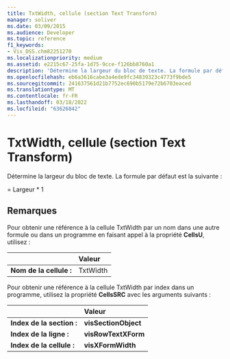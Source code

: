 ```yaml
---
title: TxtWidth, cellule (section Text Transform)
manager: soliver
ms.date: 03/09/2015
ms.audience: Developer
ms.topic: reference
f1_keywords:
- Vis_DSS.chm82251270
ms.localizationpriority: medium
ms.assetid: e2215c67-25fa-1d75-9cce-f126bb8760a1
description: 'Détermine la largeur du bloc de texte. La formule par défaut est la suivante :'
ms.openlocfilehash: eb6a3616cabe3a4ede9fc34839323c4773f9bde5
ms.sourcegitcommit: 241637561d21b7752ec690b5179e72b6703eaced
ms.translationtype: MT
ms.contentlocale: fr-FR
ms.lasthandoff: 03/18/2022
ms.locfileid: "63626842"
---
```

# <a name="txtwidth-cell-text-transform-section"></a>TxtWidth, cellule (section Text Transform)

Détermine la largeur du bloc de texte. La formule par défaut est la suivante :
  
= Largeur \* 1
  
## <a name="remarks"></a>Remarques

Pour obtenir une référence à la cellule TxtWidth par un nom dans une autre formule ou dans un programme en faisant appel à la propriété **CellsU**, utilisez : 
  
||Valeur |
|:-----|:-----|
| **Nom de la cellule :**  <br/> | TxtWidth  <br/> |
   
Pour obtenir une référence à la cellule TxtWidth par index dans un programme, utilisez la propriété **CellsSRC** avec les arguments suivants : 
  
||Valeur |
|:-----|:-----|
| **Index de la section :**  <br/> |**visSectionObject** <br/> |
| **Index de la ligne :**  <br/> |**visRowTextXForm** <br/> |
| **Index de la cellule :**  <br/> |**visXFormWidth** <br/> |
   

